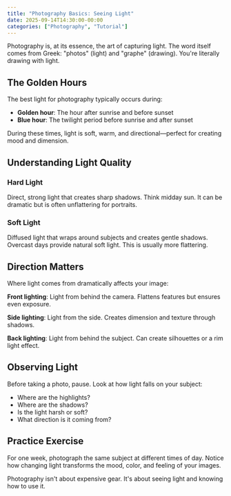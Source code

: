 ```yaml
---
title: "Photography Basics: Seeing Light"
date: 2025-09-14T14:30:00-00:00
categories: ["Photography", "Tutorial"]
---
```


Photography is, at its essence, the art of capturing light. The word itself comes from Greek: "photos" (light) and "graphe" (drawing). You're literally drawing with light.

## The Golden Hours

The best light for photography typically occurs during:
- **Golden hour**: The hour after sunrise and before sunset
- **Blue hour**: The twilight period before sunrise and after sunset

During these times, light is soft, warm, and directional—perfect for creating mood and dimension.

## Understanding Light Quality

### Hard Light
Direct, strong light that creates sharp shadows. Think midday sun. It can be dramatic but is often unflattering for portraits.

### Soft Light
Diffused light that wraps around subjects and creates gentle shadows. Overcast days provide natural soft light. This is usually more flattering.

## Direction Matters

Where light comes from dramatically affects your image:

**Front lighting**: Light from behind the camera. Flattens features but ensures even exposure.

**Side lighting**: Light from the side. Creates dimension and texture through shadows.

**Back lighting**: Light from behind the subject. Can create silhouettes or a rim light effect.

## Observing Light

Before taking a photo, pause. Look at how light falls on your subject:
- Where are the highlights?
- Where are the shadows?
- Is the light harsh or soft?
- What direction is it coming from?

## Practice Exercise

For one week, photograph the same subject at different times of day. Notice how changing light transforms the mood, color, and feeling of your images.

Photography isn't about expensive gear. It's about seeing light and knowing how to use it.
